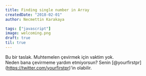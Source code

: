 ```yaml
---
title: Finding single number in Array
createdDate: "2018-02-01"
author: Necmettin Karakaya

tags: ["javascript"]
image: welcoming.png
draft: true
til: true
---
```


Bu bir taslak. Muhtemelen çevirmek için vaktim yok.  
Neden bana çevirmeme yardım etmiyorsun? Senin [@yourfirstpr] (https://twitter.com/yourfirstpr)'in olabilir.
